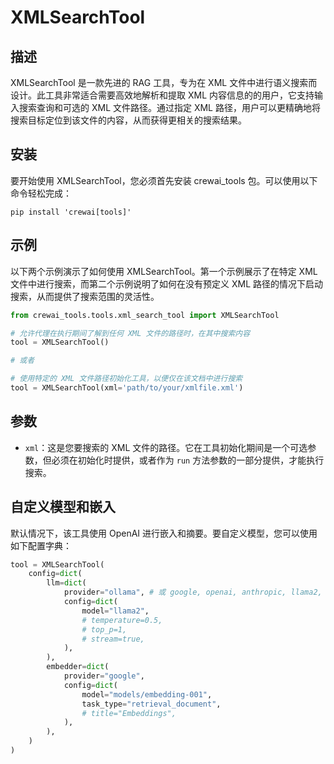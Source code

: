 # XMLSearchTool

## 描述
XMLSearchTool 是一款先进的 RAG 工具，专为在 XML 文件中进行语义搜索而设计。此工具非常适合需要高效地解析和提取 XML 内容信息的的用户，它支持输入搜索查询和可选的 XML 文件路径。通过指定 XML 路径，用户可以更精确地将搜索目标定位到该文件的内容，从而获得更相关的搜索结果。

## 安装
要开始使用 XMLSearchTool，您必须首先安装 crewai_tools 包。可以使用以下命令轻松完成：

```shell
pip install 'crewai[tools]'
```

## 示例
以下两个示例演示了如何使用 XMLSearchTool。第一个示例展示了在特定 XML 文件中进行搜索，而第二个示例说明了如何在没有预定义 XML 路径的情况下启动搜索，从而提供了搜索范围的灵活性。

```python
from crewai_tools.tools.xml_search_tool import XMLSearchTool

# 允许代理在执行期间了解到任何 XML 文件的路径时，在其中搜索内容
tool = XMLSearchTool()

# 或者

# 使用特定的 XML 文件路径初始化工具，以便仅在该文档中进行搜索
tool = XMLSearchTool(xml='path/to/your/xmlfile.xml')
```

## 参数
- `xml`：这是您要搜索的 XML 文件的路径。它在工具初始化期间是一个可选参数，但必须在初始化时提供，或者作为 `run` 方法参数的一部分提供，才能执行搜索。

## 自定义模型和嵌入

默认情况下，该工具使用 OpenAI 进行嵌入和摘要。要自定义模型，您可以使用如下配置字典：

```python
tool = XMLSearchTool(
    config=dict(
        llm=dict(
            provider="ollama", # 或 google, openai, anthropic, llama2, ...
            config=dict(
                model="llama2",
                # temperature=0.5,
                # top_p=1,
                # stream=true,
            ),
        ),
        embedder=dict(
            provider="google",
            config=dict(
                model="models/embedding-001",
                task_type="retrieval_document",
                # title="Embeddings",
            ),
        ),
    )
)
```
